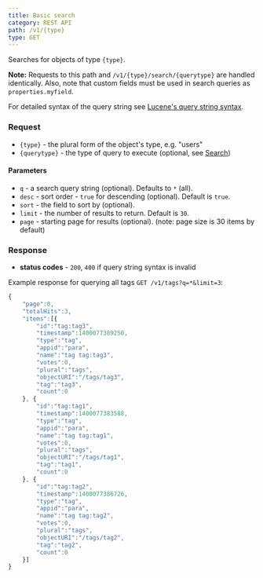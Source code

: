 ```yaml
---
title: Basic search
category: REST API
path: /v1/{type}
type: GET
---
```


Searches for objects of type `{type}`.

**Note:** Requests to this path and `/v1/{type}/search/{querytype}` are handled identically. Also, note that
custom fields must be used in search queries as `properties.myfield`.

For detailed syntax of the query string see
[Lucene's query string syntax](https://lucene.apache.org/core/2_9_4/queryparsersyntax.html).

### Request

- `{type}` - the plural form of the object's type, e.g. "users"
- `{querytype}` - the type of query to execute (optional, see [Search](#015-search))

#### Parameters

- `q` - a search query string (optional). Defaults to `*` (all).
- `desc` - sort order - `true` for descending (optional). Default is `true`.
- `sort` - the field to sort by (optional).
- `limit` - the number of results to return. Default is `30`.
- `page` - starting page for results (optional). (note: page size is 30 items by default)

### Response

- **status codes** - `200`, `400` if query string syntax is invalid

Example response for querying all tags `GET /v1/tags?q=*&limit=3`:
```js
{
	"page":0,
	"totalHits":3,
	"items":[{
		"id":"tag:tag3",
		"timestamp":1400077389250,
		"type":"tag",
		"appid":"para",
		"name":"tag tag:tag3",
		"votes":0,
		"plural":"tags",
		"objectURI":"/tags/tag3",
		"tag":"tag3",
		"count":0
	}, {
		"id":"tag:tag1",
		"timestamp":1400077383588,
		"type":"tag",
		"appid":"para",
		"name":"tag tag:tag1",
		"votes":0,
		"plural":"tags",
		"objectURI":"/tags/tag1",
		"tag":"tag1",
		"count":0
	}, {
		"id":"tag:tag2",
		"timestamp":1400077386726,
		"type":"tag",
		"appid":"para",
		"name":"tag tag:tag2",
		"votes":0,
		"plural":"tags",
		"objectURI":"/tags/tag2",
		"tag":"tag2",
		"count":0
	}]
}
```